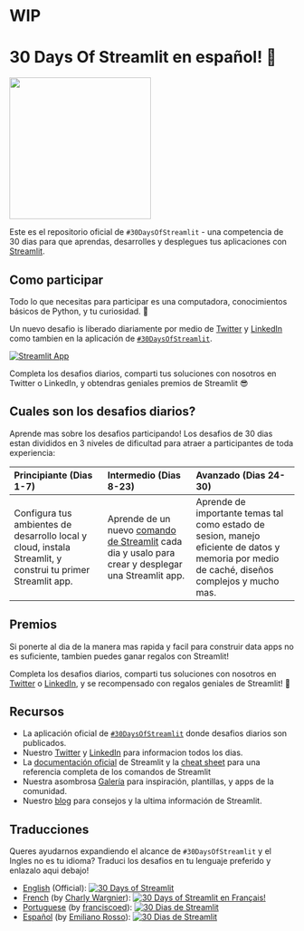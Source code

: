 # WIP
# 30 Days Of Streamlit en español! 🎈

<img src='3AF34648-C61D-47CE-9E56-C496C5A7C240.jpeg' height=250>

Este es el repositorio oficial de `#30DaysOfStreamlit` - una competencia de 30 dias para que aprendas, desarrolles y desplegues tus aplicaciones con  [Streamlit](https://streamlit.io).

## Como participar

Todo lo que necesitas para participar es una computadora, conocimientos básicos de Python, y tu curiosidad. 🧠

Un nuevo desafio is liberado diariamente por medio de [Twitter](https://twitter.com/streamlit) y [LinkedIn](https://www.linkedin.com/company/streamlit/posts/?feedView=all) como tambien en la aplicación de [`#30DaysOfStreamlit`](https://share.streamlit.io/streamlit/30days/).

[![Streamlit App](https://static.streamlit.io/badges/streamlit_badge_black_white.svg)](https://share.streamlit.io/streamlit/30days/)

Completa los desafios diarios, comparti tus soluciones con nosotros en Twitter o LinkedIn, y obtendras geniales premios de Streamlit 😎

## Cuales son los desafios diarios?

Aprende mas sobre los desafios participando! Los desafios de 30 dias estan divididos en 3 niveles de dificultad para atraer a participantes de toda experiencia:

| Principiante (Dias 1-7) | Intermedio (Dias 8-23) | Avanzado (Dias 24-30) |
| :---        |    :----   |          :--- |
| Configura tus ambientes de desarrollo local y cloud, instala Streamlit, y construi tu primer Streamlit app.| Aprende de un nuevo [comando de Streamlit](https://docs.streamlit.io/library/api-reference) cada dia y usalo para crear y desplegar una Streamlit app. | Aprende de importante temas tal como estado de sesion, manejo eficiente de datos y memoria por medio de caché, diseños complejos y mucho mas.


## Premios

Si ponerte al dia de la manera mas rapida y facil para construir data apps no es suficiente, tambien puedes ganar regalos con Streamlit!

Completa los desafios diarios, comparti tus soluciones con nosotros en [Twitter](https://twitter.com/streamlit) o [LinkedIn](https://www.linkedin.com/company/streamlit/posts/?feedView=all), y se recompensado con regalos geniales de Streamlit! 🎁

## Recursos

- La aplicación oficial de [`#30DaysOfStreamlit`](https://share.streamlit.io/streamlit/30days/) donde desafios diarios son publicados.
- Nuestro [Twitter](https://twitter.com/streamlit) y [LinkedIn](https://www.linkedin.com/company/streamlit/posts/?feedView=all) para informacion todos los dias.
- La [documentación oficial](https://docs.streamlit.io/) de Streamlit y la [cheat sheet](https://docs.streamlit.io/library/cheatsheet) para una referencia completa de los comandos de Streamlit
- Nuestra asombrosa [Galería](https://streamlit.io/gallery) para inspiración, plantillas, y apps de la comunidad.
- Nuestro [blog](https://blog.streamlit.io/how-to-master-streamlit-for-data-science/) para consejos y la ultima información de Streamlit.

## Traducciones

Queres ayudarnos expandiendo el alcance de `#30DaysOfStreamlit` y el Ingles no es tu idioma? Traduci los desafios en tu lenguaje preferido y enlazalo aqui debajo!
- [English](https://github.com/streamlit/30days) (Official): [![30 Days of Streamlit](https://static.streamlit.io/badges/streamlit_badge_black_white.svg)](https://30days.streamlitapp.com)
- [French](https://github.com/streamlit/30days-French) (by [Charly Wargnier](https://github.com/charlyWargnier/)): [![30 Days of Streamlit en Français!](https://static.streamlit.io/badges/streamlit_badge_black_white.svg)](https://30days-in-french.streamlitapp.com/)
- [Portuguese](https://github.com/franciscoed/30days) (by [franciscoed](https://github.com/franciscoed)): [![30 Dias de Streamlit](https://static.streamlit.io/badges/streamlit_badge_black_white.svg)](https://share.streamlit.io/franciscoed/30days)
- [Español](https://github.com/arraydude/30days-spanish/) (by [Emiliano Rosso](https://github.com/arraydude)): [![30 Dias de Streamlit](https://static.streamlit.io/badges/streamlit_badge_black_white.svg)](https://share.streamlit.io/arraydude/30days)
